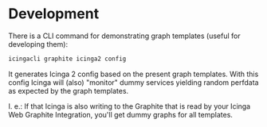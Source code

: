 # Development

There is a CLI command for demonstrating
graph templates (useful for developing them):

```bash
icingacli graphite icinga2 config
```

It generates Icinga 2 config based on the present graph templates.
With this config Icinga will (also) "monitor" dummy services yielding random
perfdata as expected by the graph templates.

I. e.: If that Icinga is also writing to the Graphite that is read by your
Icinga Web Graphite Integration, you'll get dummy graphs for all templates.
